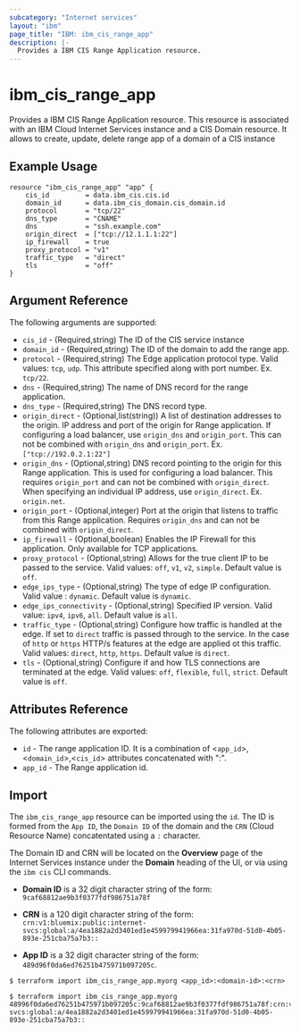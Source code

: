 ```yaml
---
subcategory: "Internet services"
layout: "ibm"
page_title: "IBM: ibm_cis_range_app"
description: |-
  Provides a IBM CIS Range Application resource.
---
```


# ibm_cis_range_app

Provides a IBM CIS Range Application resource. This resource is associated with an IBM Cloud Internet Services instance and a CIS Domain resource. It allows to create, update, delete range app of a domain of a CIS instance

## Example Usage

```hcl
resource "ibm_cis_range_app" "app" {
	cis_id         = data.ibm_cis.cis.id
	domain_id      = data.ibm_cis_domain.cis_domain.id
	protocol       = "tcp/22"
	dns_type       = "CNAME"
	dns            = "ssh.example.com"
	origin_direct  = ["tcp://12.1.1.1:22"]
	ip_firewall    = true
	proxy_protocol = "v1"
	traffic_type   = "direct"
	tls            = "off"
}
```

## Argument Reference

The following arguments are supported:

- `cis_id` - (Required,string) The ID of the CIS service instance
- `domain_id` - (Required,string) The ID of the domain to add the range app.
- `protocol` - (Required,string) The Edge application protocol type. Valid values: `tcp`, `udp`. This attribute specified along with port number. Ex. `tcp/22`.
- `dns` - (Required,string) The name of DNS record for the range application.
- `dns_type` - (Required,string) The DNS record type.
- `origin_direct` - (Optional,list(string)) A list of destination addresses to the origin. IP address and port of the origin for Range application. If configuring a load balancer, use `origin_dns` and `origin_port`. This can not be combined with `origin_dns` and `origin_port`. Ex. `["tcp://192.0.2.1:22"]`
- `origin_dns` - (Optional,string) DNS record pointing to the origin for this Range application. This is used for configuring a load balancer. This requires `origin_port` and can not be combined with `origin_direct`. When specifying an individual IP address, use `origin_direct`. Ex. `origin.net`.
- `origin_port` - (Optional,integer) Port at the origin that listens to traffic from this Range application. Requires `origin_dns` and can not be combined with `origin_direct`.
- `ip_firewall` - (Optional,boolean) Enables the IP Firewall for this application. Only available for TCP applications.
- `proxy_protocol` - (Optional,string) Allows for the true client IP to be passed to the service. Valid values: `off`, `v1`, `v2`, `simple`. Default value is `off`.
- `edge_ips_type` - (Optional,string) The type of edge IP configuration. Valid value : `dynamic`. Default value is `dynamic`.
- `edge_ips_connectivity` - (Optional,string) Specified IP version. Valid value: `ipv4`, `ipv6`, `all`. Default value is `all`.
- `traffic_type` - (Optional,string) Configure how traffic is handled at the edge. If set to `direct` traffic is passed through to the service. In the case of `http` or `https` HTTP/s features at the edge are applied ot this traffic. Valid values: `direct`, `http`, `https`. Default value is `direct`.
- `tls` - (Optional,string) Configure if and how TLS connections are terminated at the edge. Valid values: `off`, `flexible`, `full`, `strict`. Default value is `off`.

## Attributes Reference

The following attributes are exported:

- `id` - The range application ID. It is a combination of <`app_id`>,<`domain_id`>,<`cis_id`> attributes concatenated with ":".
- `app_id` - The Range application id.

## Import

The `ibm_cis_range_app` resource can be imported using the `id`. The ID is formed from the `App ID`, the `Domain ID` of the domain and the `CRN` (Cloud Resource Name) concatentated using a `:` character.

The Domain ID and CRN will be located on the **Overview** page of the Internet Services instance under the **Domain** heading of the UI, or via using the `ibm cis` CLI commands.

- **Domain ID** is a 32 digit character string of the form: `9caf68812ae9b3f0377fdf986751a78f`

- **CRN** is a 120 digit character string of the form: `crn:v1:bluemix:public:internet-svcs:global:a/4ea1882a2d3401ed1e459979941966ea:31fa970d-51d0-4b05-893e-251cba75a7b3::`

- **App ID** is a 32 digit character string of the form: `489d96f0da6ed76251b475971b097205c`.

```
$ terraform import ibm_cis_range_app.myorg <app_id>:<domain-id>:<crn>

$ terraform import ibm_cis_range_app.myorg 48996f0da6ed76251b475971b097205c:9caf68812ae9b3f0377fdf986751a78f:crn:v1:bluemix:public:internet-svcs:global:a/4ea1882a2d3401ed1e459979941966ea:31fa970d-51d0-4b05-893e-251cba75a7b3::
```
